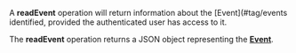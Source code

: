 A **readEvent** operation will return information about the [Event](#tag/events identified, provided the authenticated user has access to it.

The **readEvent** operation returns a JSON object representing the [**Event**](#tag/events).
